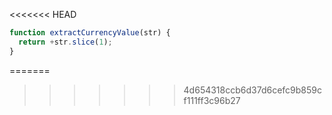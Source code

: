 <<<<<<< HEAD
```js run
function extractCurrencyValue(str) {
  return +str.slice(1);
}
```
=======
>>>>>>> 4d654318ccb6d37d6cefc9b859cf111ff3c96b27
